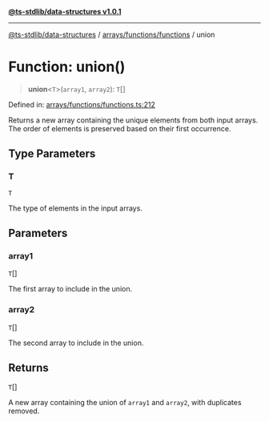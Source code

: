 [**@ts-stdlib/data-structures v1.0.1**](../../../../README.md)

***

[@ts-stdlib/data-structures](../../../../modules.md) / [arrays/functions/functions](../README.md) / union

# Function: union()

> **union**\<`T`\>(`array1`, `array2`): `T`[]

Defined in: [arrays/functions/functions.ts:212](https://github.com/gabaudette/ts-stdlib/blob/94404285f4faf17348604cdfd50e84b4b9ee7b00/packages/data-structures/src/arrays/functions/functions.ts#L212)

Returns a new array containing the unique elements from both input arrays.
The order of elements is preserved based on their first occurrence.

## Type Parameters

### T

`T`

The type of elements in the input arrays.

## Parameters

### array1

`T`[]

The first array to include in the union.

### array2

`T`[]

The second array to include in the union.

## Returns

`T`[]

A new array containing the union of `array1` and `array2`, with duplicates removed.
